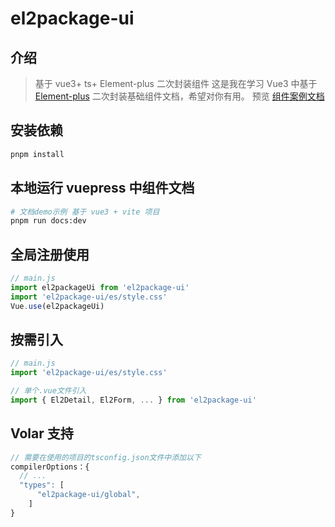 # el2package-ui

## 介绍

> 基于 vue3+ ts+ Element-plus 二次封装组件
> 这是我在学习 Vue3 中基于[Element-plus](https://element-plus.org/zh-CN/) 二次封装基础组件文档，希望对你有用。
> 预览 [组件案例文档](https://xixixixi404.github.io/el2package-ui/)

## 安装依赖

```bash
pnpm install
```

## 本地运行 vuepress 中组件文档

```bash
# 文档demo示例 基于 vue3 + vite 项目
pnpm run docs:dev
```

## 全局注册使用

```javascript
// main.js
import el2packageUi from 'el2package-ui'
import 'el2package-ui/es/style.css'
Vue.use(el2packageUi)
```

## 按需引入

```javascript
// main.js
import 'el2package-ui/es/style.css'

// 单个.vue文件引入
import { El2Detail, El2Form, ... } from 'el2package-ui'
```

## Volar 支持

```javascript
// 需要在使用的项目的tsconfig.json文件中添加以下
compilerOptions：{
  // ...
  "types": [
      "el2package-ui/global",
    ]
}

```
